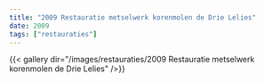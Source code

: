 ```yaml
---
title: "2009 Restauratie metselwerk korenmolen de Drie Lelies"
date: 2009
tags: ["restauraties"]
---
```


{{< gallery dir="/images/restauraties/2009 Restauratie metselwerk korenmolen de Drie Lelies" />}}
